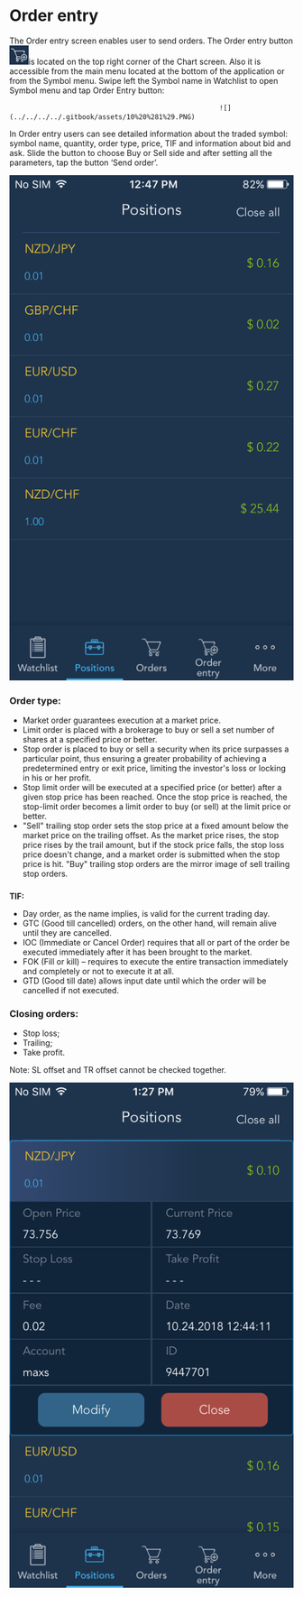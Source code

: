 # Order entry

The Order entry screen enables user to send orders. The Order entry button![](../../../../.gitbook/assets/oe%20%285%29.jpg)is located on the top right corner of the Chart screen. Also it is accessible from the main menu located at the bottom of the application or from the Symbol menu. Swipe left the Symbol name in Watchlist to open Symbol menu and tap Order Entry button: 

                                                        ![](../../../../.gitbook/assets/10%20%281%29.PNG) 


In Order entry users can see detailed information about the traded symbol: symbol name, quantity, order type, price, TIF and information about bid and ask. 
Slide the button to choose Buy or Sell side and after setting all the parameters, tap the button ‘Send order’.

![](../../../../.gitbook/assets/1.PNG)

### **Order type:**

* Market order guarantees execution at a market price.
* Limit order is placed with a brokerage to buy or sell a set number of shares at a specified price or better.
* Stop order is placed to buy or sell a security when its price surpasses a particular point, thus ensuring a greater probability of achieving a predetermined entry or exit price, limiting the investor's loss or locking in his or her profit.
* Stop limit order will be executed at a specified price \(or better\) after a given stop price has been reached. Once the stop price is reached, the stop-limit order becomes a limit order to buy \(or sell\) at the limit price or better.
* "Sell" trailing stop order sets the stop price at a fixed amount below the market price on the trailing offset. As the market price rises, the stop price rises by the trail amount, but if the stock price falls, the stop loss price doesn't change, and a market order is submitted when the stop price is hit. "Buy" trailing stop orders are the mirror image of sell trailing stop orders.

### 
**TIF:**

* Day order, as the name implies, is valid for the current trading day.
* GTC \(Good till cancelled\) orders, on the other hand, will remain alive until they are cancelled.
* IOC \(Immediate or Cancel Order\) requires that all or part of the order be executed immediately after it has been brought to the market.
* FOK \(Fill or kill\) – requires to execute the entire transaction immediately and completely or not to execute it at all.
* GTD \(Good till date\) allows input date until which the order will be cancelled if not executed.

### **Closing orders:**

* Stop loss;
* Trailing;
* Take profit.

Note: SL offset and TR offset cannot be checked together.

![](../../../../.gitbook/assets/2.PNG)

